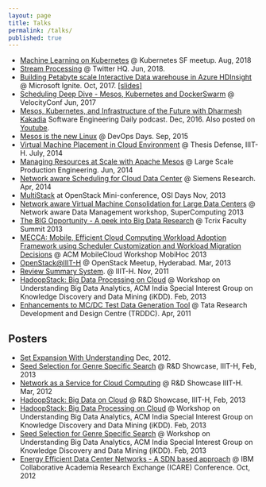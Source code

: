 ```yaml
---
layout: page
title: Talks
permalink: /talks/
published: true
---
```


* [Machine Learning on Kubernetes](https://speakerdeck.com/dharmeshkakadia/machine-learning-on-kubernetes) @ Kubernetes SF meetup. Aug, 2018
* [Stream Processing](https://speakerdeck.com/dharmeshkakadia/stream-processing) @ Twitter HQ. Jun, 2018.
* [Building Petabyte scale Interactive Data warehouse in Azure HDInsight](https://channel9.msdn.com/Events/Ignite/Microsoft-Ignite-Orlando-2017/BRK3355) @ Microsoft Ignite. Oct, 2017. [[slides]](https://8gportalvhdsf9v440s15hrt.blob.core.windows.net/ignite2017/session-presentations/BRK3355.PPTX)  
* [Scheduling Deep Dive - Mesos, Kubernetes and DockerSwarm](https://speakerdeck.com/dharmeshkakadia/scheduling-deep-dive-mesos-kubernetes-and-dockerswarm) @ VelocityConf Jun, 2017
* [Mesos, Kubernetes, and Infrastructure of the Future with Dharmesh Kakadia](https://softwareengineeringdaily.com/2016/12/14/mesos-kubernetes-and-infrastructure-of-the-future-with-dharmesh-kakadia/) Software Engineering Daily podcast. Dec, 2016. Also posted on [Youtube](https://www.youtube.com/watch?v=5_qDf-E2CEg&feature=youtu.be).
* [Mesos is the new Linux](https://speakerdeck.com/dharmeshkakadia/mesos-is-the-new-linux-devopsdays-india-2015) @ DevOps Days. Sep, 2015
* [Virtual Machine Placement in Cloud Environment](https://speakerdeck.com/dharmeshkakadia/virtual-machine-placement-in-cloud-environment) @ Thesis Defense, IIIT-H. July, 2014
* [Managing Resources at Scale with Apache Mesos](https://speakerdeck.com/dharmeshkakadia/managing-resources-at-scale-with-apache-mesos) @ Large Scale Production Engineering. Jun, 2014
* [Network aware Scheduling for Cloud Data Center](https://speakerdeck.com/dharmeshkakadia/network-aware-scheduling-for-cloud-data-center) @ Siemens Research. Apr, 2014
* [MultiStack](https://speakerdeck.com/dharmeshkakadia/multistack-at-openstack-mini-conference-osidays) at OpenStack Mini-conference, OSI Days Nov, 2013
* [Network aware Virtual Machine Consolidation for Large Data Centers](https://speakerdeck.com/dharmeshkakadia/sc-13-presentation) @ Network aware Data Management workshop, SuperComputing 2013
* [The BIG Opportunity - A peek into Big Data Research](https://speakerdeck.com/dharmeshkakadia/the-big-opportunity-a-peek-into-big-data-research) @ Tcrix Faculty Summit 2013
* [MECCA: Mobile, Efficient Cloud Computing Workload Adoption Framework using Scheduler Customization and Workload Migration Decisions](https://speakerdeck.com/dharmeshkakadia/acm-mobilecloud-13-presentation) @ ACM MobileCloud Workshop MobiHoc 2013
* [OpenStack@IIIT-H](https://speakerdeck.com/dharmeshkakadia/openstack-at-iiit-h) @ OpenStack Meetup, Hyderabad. Mar, 2013 
* [Review Summary System](https://speakerdeck.com/dharmeshkakadia/review-summary-system). @ IIIT-H. Nov, 2011
* [HadoopStack: Big Data Processing on Cloud](https://speakerdeck.com/dharmeshkakadia/hadoopstack-big-data-processing-on-cloud) @ Workshop on Understanding Big Data Analytics, ACM India Special Interest Group on Knowledge Discovery and Data Mining (iKDD). Feb, 2013
* [Enhancements to MC/DC Test Data Generation Tool](https://speakerdeck.com/dharmeshkakadia/dc-test-data-generation-tool) @ Tata Research Development and Design Centre (TRDDC). Apr, 2011

## Posters

* [Set Expansion With Understanding](https://speakerdeck.com/dharmeshkakadia/set-expansion-with-understanding) Dec, 2012.
* [Seed Selection for Genre Specific Search](https://speakerdeck.com/dharmeshkakadia/seed-selection-for-genre-specific-search) @ R&D Showcase, IIIT-H, Feb, 2013
* [Network as a Service for Cloud Computing](https://speakerdeck.com/dharmeshkakadia/network-as-a-service-for-cloud-computing) @ R&D Showcase IIIT-H. Mar, 2012
* [HadoopStack: Big Data on Cloud](https://speakerdeck.com/dharmeshkakadia/hadoopstack-big-data-on-cloud) @ R&D Showcase, IIIT-H, Feb, 2013
* [HadoopStack: Big Data Processing on Cloud](https://speakerdeck.com/dharmeshkakadia/hadoopstack-big-data-processing-on-cloud-31da8cd8-9054-432d-a7f4-c1a1494ee927) @ Workshop on Understanding Big Data Analytics, ACM India Special Interest Group on Knowledge Discovery and Data Mining (iKDD). Feb, 2013
* [Seed Selection for Genre Specific Search](https://speakerdeck.com/dharmeshkakadia/seed-selection-for-genre-specific-search) @ Workshop on Understanding Big Data Analytics, ACM India Special Interest Group on Knowledge Discovery and Data Mining (iKDD). Feb, 2013
* [Energy Efficient Data Center Networks - A SDN based approach](https://speakerdeck.com/dharmeshkakadia/energy-efficient-data-center-networks-a-sdn-based-approach) @ IBM Collaborative Academia Research Exchange (ICARE) Conference. Oct, 2012

